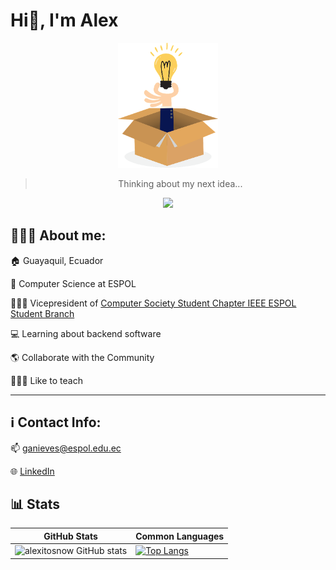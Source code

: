 # Hi👋, I'm Alex

<div align="center">
<img  alt="Idea Picture" height="200px" src="https://raw.githubusercontent.com/alexitosnow/alexitosnow/main/idea.png" />

> Thinking about my next idea... 

![](https://komarev.com/ghpvc/?username=alexitosnow&style=for-the-badge&color=orange)

</div>

## 🧑🏻‍💻 About me:

🏠 Guayaquil, Ecuador

🏫 Computer Science at ESPOL

👨🏻‍💼 Vicepresident of [Computer Society Student Chapter IEEE ESPOL Student Branch](https://github.com/IEEEComputerSocietyESPOL)

💻 Learning about backend software

🌎 Collaborate with the Community

🧑🏻‍🏫 Like to teach

---

## ℹ️ Contact Info: 

📫 [ganieves@espol.edu.ec](mailto:ganieves@espol.edu.ec)

🌐 [LinkedIn](https://www.linkedin.com/in/alexander-nieves/)


## 📊 Stats

<div align = "center">

GitHub Stats | Common Languages
--- | ---
![alexitosnow GitHub stats](https://github-readme-stats.vercel.app/api?username=alexitosnow&show_icons=true&theme=radical) | [![Top Langs](https://github-readme-stats.vercel.app/api/top-langs/?username=alexitosnow&show&theme=tokyonight)](https://github.com/alexitosnow&show/github-readme-stats)

</div>
